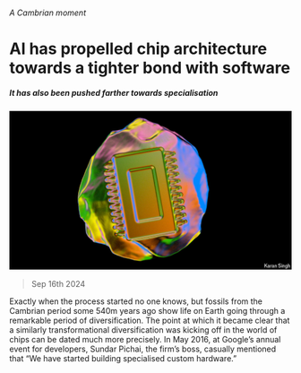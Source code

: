 ###### A Cambrian moment

# AI has propelled chip architecture towards a tighter bond with software 

##### It has also been pushed farther towards specialisation 

![image](images/20240921_TQD005.jpg) 

> Sep 16th 2024 

Exactly when the process started no one knows, but fossils from the Cambrian period some 540m years ago show life on Earth going through a remarkable period of diversification. The point at which it became clear that a similarly transformational diversification was kicking off in the world of chips can be dated much more precisely. In May 2016, at Google’s annual event for developers, Sundar Pichai, the firm’s boss, casually mentioned that “We have started building specialised custom hardware.” 

